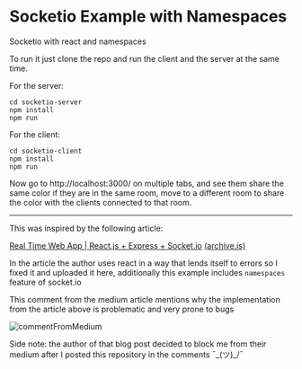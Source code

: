 # Socketio Example with Namespaces
Socketio with react and namespaces

To run it just clone the repo and run the client and the server at the same time.

For the server:

```
cd socketio-server
npm install
npm run
```

For the client:
```
cd socketio-client
npm install
npm run
```
Now go to http://localhost:3000/ on multiple tabs, and see them share the same color if they are in the same room, move to a different room to share the color with the clients connected to that room.

---

This was inspired by the following article:

[Real Time Web App | React.js + Express + Socket.io](https://codeburst.io/isomorphic-web-app-react-js-express-socket-io-e2f03a469cd3) [(archive.is)](http://archive.is/Y0eMZ)

In the article the author uses react in a way that lends itself to errors so I fixed it and uploaded it here, additionally this example includes `namespaces` feature of socket.io

This comment from the medium article mentions why the implementation from the article above is problematic and very prone to bugs


![commentFromMedium](https://i.imgur.com/sb9a5pd.png)

Side note: the author of that blog post decided to block me from their medium after I posted this repository in the comments  ¯\_(ツ)_/¯
